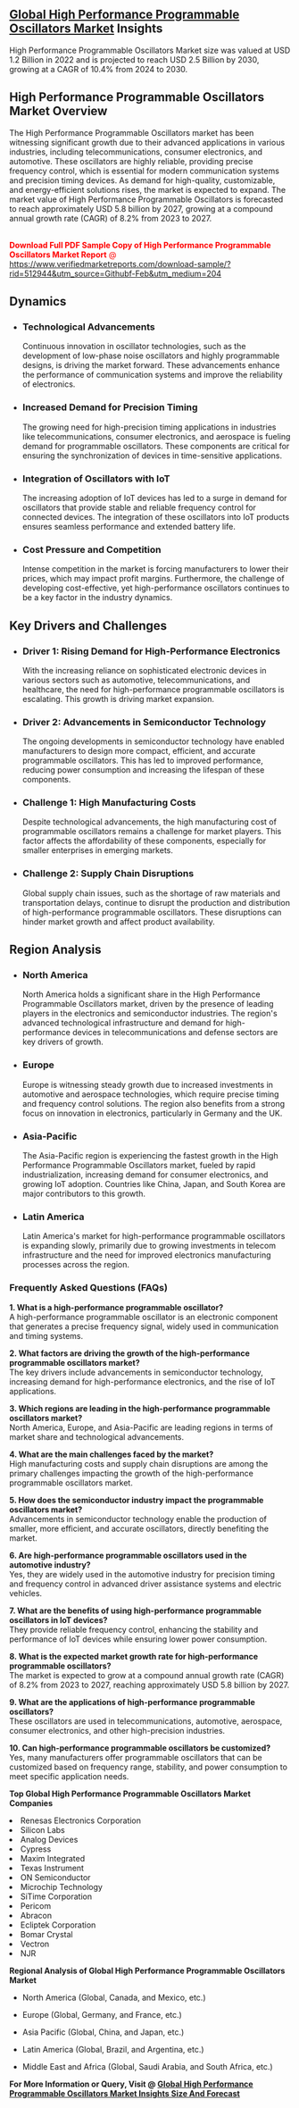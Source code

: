 <h2><a href="https://www.verifiedmarketreports.com/download-sample/?rid=512944&amp;utm_source=Githubf&amp;utm_medium=204" target="_blank">Global High Performance Programmable Oscillators Market</a> Insights</h2><p>High Performance Programmable Oscillators Market size was valued at USD 1.2 Billion in 2022 and is projected to reach USD 2.5 Billion by 2030, growing at a CAGR of 10.4% from 2024 to 2030.</p><p> <h2>High Performance Programmable Oscillators Market Overview</h2> <p>The High Performance Programmable Oscillators market has been witnessing significant growth due to their advanced applications in various industries, including telecommunications, consumer electronics, and automotive. These oscillators are highly reliable, providing precise frequency control, which is essential for modern communication systems and precision timing devices. As demand for high-quality, customizable, and energy-efficient solutions rises, the market is expected to expand. The market value of High Performance Programmable Oscillators is forecasted to reach approximately USD 5.8 billion by 2027, growing at a compound annual growth rate (CAGR) of 8.2% from 2023 to 2027. <br><br><p><span class=""><span style="color: #ff0000;"><strong>Download Full PDF Sample Copy of High Performance Programmable Oscillators Market Report</strong> @ </span><a href="https://www.verifiedmarketreports.com/download-sample/?rid=512944&amp;utm_source=Githubf-Feb&amp;utm_medium=204" target="_blank">https://www.verifiedmarketreports.com/download-sample/?rid=512944&amp;utm_source=Githubf-Feb&amp;utm_medium=204</a></span></p></p> <h2>Dynamics</h2> <ul> <li><h3>Technological Advancements</h3> Continuous innovation in oscillator technologies, such as the development of low-phase noise oscillators and highly programmable designs, is driving the market forward. These advancements enhance the performance of communication systems and improve the reliability of electronics.</li> <li><h3>Increased Demand for Precision Timing</h3> The growing need for high-precision timing applications in industries like telecommunications, consumer electronics, and aerospace is fueling demand for programmable oscillators. These components are critical for ensuring the synchronization of devices in time-sensitive applications.</li> <li><h3>Integration of Oscillators with IoT</h3> The increasing adoption of IoT devices has led to a surge in demand for oscillators that provide stable and reliable frequency control for connected devices. The integration of these oscillators into IoT products ensures seamless performance and extended battery life.</li> <li><h3>Cost Pressure and Competition</h3> Intense competition in the market is forcing manufacturers to lower their prices, which may impact profit margins. Furthermore, the challenge of developing cost-effective, yet high-performance oscillators continues to be a key factor in the industry dynamics.</li> </ul> <h2>Key Drivers and Challenges</h2> <ul> <li><h3>Driver 1: Rising Demand for High-Performance Electronics</h3> With the increasing reliance on sophisticated electronic devices in various sectors such as automotive, telecommunications, and healthcare, the need for high-performance programmable oscillators is escalating. This growth is driving market expansion.</li> <li><h3>Driver 2: Advancements in Semiconductor Technology</h3> The ongoing developments in semiconductor technology have enabled manufacturers to design more compact, efficient, and accurate programmable oscillators. This has led to improved performance, reducing power consumption and increasing the lifespan of these components.</li> <li><h3>Challenge 1: High Manufacturing Costs</h3> Despite technological advancements, the high manufacturing cost of programmable oscillators remains a challenge for market players. This factor affects the affordability of these components, especially for smaller enterprises in emerging markets.</li> <li><h3>Challenge 2: Supply Chain Disruptions</h3> Global supply chain issues, such as the shortage of raw materials and transportation delays, continue to disrupt the production and distribution of high-performance programmable oscillators. These disruptions can hinder market growth and affect product availability.</li> </ul> <h2>Region Analysis</h2> <ul> <li><h3>North America</h3> North America holds a significant share in the High Performance Programmable Oscillators market, driven by the presence of leading players in the electronics and semiconductor industries. The region's advanced technological infrastructure and demand for high-performance devices in telecommunications and defense sectors are key drivers of growth.</li> <li><h3>Europe</h3> Europe is witnessing steady growth due to increased investments in automotive and aerospace technologies, which require precise timing and frequency control solutions. The region also benefits from a strong focus on innovation in electronics, particularly in Germany and the UK.</li> <li><h3>Asia-Pacific</h3> The Asia-Pacific region is experiencing the fastest growth in the High Performance Programmable Oscillators market, fueled by rapid industrialization, increasing demand for consumer electronics, and growing IoT adoption. Countries like China, Japan, and South Korea are major contributors to this growth.</li> <li><h3>Latin America</h3> Latin America's market for high-performance programmable oscillators is expanding slowly, primarily due to growing investments in telecom infrastructure and the need for improved electronics manufacturing processes across the region.</li> </ul> <h3>Frequently Asked Questions (FAQs)</h3> <p><strong>1. What is a high-performance programmable oscillator?</strong><br> A high-performance programmable oscillator is an electronic component that generates a precise frequency signal, widely used in communication and timing systems.</p> <p><strong>2. What factors are driving the growth of the high-performance programmable oscillators market?</strong><br> The key drivers include advancements in semiconductor technology, increasing demand for high-performance electronics, and the rise of IoT applications.</p> <p><strong>3. Which regions are leading in the high-performance programmable oscillators market?</strong><br> North America, Europe, and Asia-Pacific are leading regions in terms of market share and technological advancements.</p> <p><strong>4. What are the main challenges faced by the market?</strong><br> High manufacturing costs and supply chain disruptions are among the primary challenges impacting the growth of the high-performance programmable oscillators market.</p> <p><strong>5. How does the semiconductor industry impact the programmable oscillators market?</strong><br> Advancements in semiconductor technology enable the production of smaller, more efficient, and accurate oscillators, directly benefiting the market.</p> <p><strong>6. Are high-performance programmable oscillators used in the automotive industry?</strong><br> Yes, they are widely used in the automotive industry for precision timing and frequency control in advanced driver assistance systems and electric vehicles.</p> <p><strong>7. What are the benefits of using high-performance programmable oscillators in IoT devices?</strong><br> They provide reliable frequency control, enhancing the stability and performance of IoT devices while ensuring lower power consumption.</p> <p><strong>8. What is the expected market growth rate for high-performance programmable oscillators?</strong><br> The market is expected to grow at a compound annual growth rate (CAGR) of 8.2% from 2023 to 2027, reaching approximately USD 5.8 billion by 2027.</p> <p><strong>9. What are the applications of high-performance programmable oscillators?</strong><br> These oscillators are used in telecommunications, automotive, aerospace, consumer electronics, and other high-precision industries.</p> <p><strong>10. Can high-performance programmable oscillators be customized?</strong><br> Yes, many manufacturers offer programmable oscillators that can be customized based on frequency range, stability, and power consumption to meet specific application needs.</p> </p><p><strong>Top Global High Performance Programmable Oscillators Market Companies</strong></p><div data-test-id=""><p><li>Renesas Electronics Corporation</li><li> Silicon Labs</li><li> Analog Devices</li><li> Cypress</li><li> Maxim Integrated</li><li> Texas Instrument</li><li> ON Semiconductor</li><li> Microchip Technology</li><li> SiTime Corporation</li><li> Pericom</li><li> Abracon</li><li> Ecliptek Corporation</li><li> Bomar Crystal</li><li> Vectron</li><li> NJR</li></p><div><strong>Regional Analysis of&nbsp;Global High Performance Programmable Oscillators Market</strong></div><ul><li dir="ltr"><p dir="ltr">North America&nbsp;(Global, Canada, and Mexico, etc.)</p></li><li dir="ltr"><p dir="ltr">Europe (Global, Germany, and France, etc.)</p></li><li dir="ltr"><p dir="ltr">Asia Pacific&nbsp;(Global, China, and Japan, etc.)</p></li><li dir="ltr"><p dir="ltr">Latin America&nbsp;(Global, Brazil, and Argentina, etc.)</p></li><li dir="ltr">Middle East and Africa&nbsp;(Global, Saudi Arabia, and South Africa, etc.)</li></ul><p><strong>For More Information or Query, Visit @&nbsp;</strong><strong><a href="https://www.verifiedmarketreports.com/product/high-performance-programmable-oscillators-market/?utm_source=Githubf&amp;utm_medium=204" target="_blank">Global High Performance Programmable Oscillators Market Insights Size And Forecast</a></strong></p></div>
